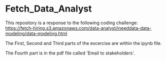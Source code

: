 # Fetch_Data_Analyst

This repository is a response to the following coding challenge: https://fetch-hiring.s3.amazonaws.com/data-analyst/ineeddata-data-modeling/data-modeling.html

The First, Second and Third parts of the excercise are within the ipynb file.

The Fourth part is in the pdf file called 'Email to stakeholders'.
